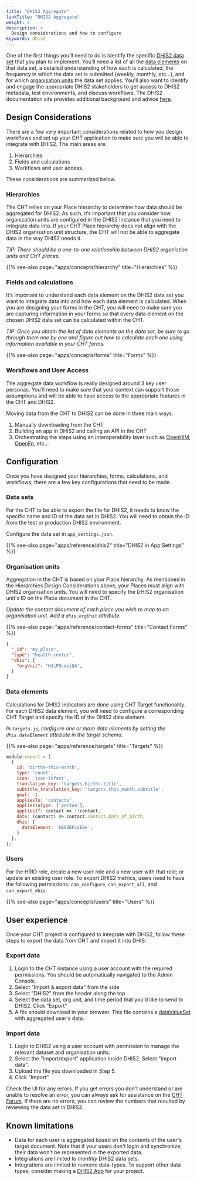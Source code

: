 ```yaml
---
title: "DHIS2 Aggregate"
linkTitle: "DHIS2 Aggregate"
weight: 2
description: >
  Design considerations and how to configure
keywords: dhis2 
---
```


One of the first things you’ll need to do is identify the specific [DHIS2 data set](https://docs.dhis2.org/2.34/en/dhis2_implementation_guide/data-sets-and-forms.html#what-is-a-data-set) that you plan to implement. You’ll need a list of all the [data elements](https://docs.dhis2.org/2.34/en/dhis2_implementation_guide/data-elements-and-custom-dimensions.html#data-elements) on that data set, a detailed understanding of how each is calculated, the frequency in which the data set is submitted (weekly, monthly, etc…), and for which [organisation units](https://docs.dhis2.org/2.34/en/dhis2_implementation_guide/organisation-units.html) the data set applies. You’ll also want to identify and engage the appropriate DHIS2 stakeholders to get access to DHIS2 metadata, test environments, and discuss workflows. The DHIS2 documentation site provides additional background and advice [here](https://docs.dhis2.org/2.34/en/dhis2_implementation_guide/integration-concepts.html#integration-concepts).

## Design Considerations

There are a few very important considerations related to how you design workflows and set up your CHT application to make sure you will be able to integrate with DHIS2. The main areas are:

1. Hierarchies
2. Fields and calculations
3. Workflows and user access. 

These considerations are summarized below.

### Hierarchies

The CHT relies on your Place hierarchy to determine how data should be aggregated for DHIS2. As such, it’s important that you consider how organization units are configured in the DHIS2 instance that you need to integrate data into. If your CHT Place hierarchy does not align with the DHIS2 organisation unit structure, the CHT will not be able to aggregate data in the way DHIS2 needs it.

*TIP: There should be a one-to-one relationship between DHIS2 organistion units and CHT places.*

{{% see-also page="apps/concepts/hierarchy" title="Hierarchies" %}}


### Fields and calculations

It’s important to understand each data element on the DHIS2 data set you want to integrate data into and how each data element is calculated. When you are designing your forms in the CHT, you will need to make sure you are capturing information in your forms so that every data element on the chosen DHIS2 data set can be calculated within the CHT.

*TIP: Once you obtain the list of data elements on the data set, be sure to go through them one by one and figure out how to calculate each one using information available in your CHT forms.*

{{% see-also page="apps/concepts/forms" title="Forms" %}}

### Workflows and User Access

The aggregate data workflow is really designed around 3 key user personas. You’ll need to make sure that your context can support those assumptions and will be able to have access to the appropriate features in the CHT and DHIS2. 

Moving data from the CHT to DHIS2 can be done in three main ways.

1. Manually downloading from the CHT
2. Building an app in DHIS2 and calling an API in the CHT
3. Orchestrating the steps using an interoperability layer such as [OpenHIM](http://openhim.org/), [OpenFn](https://www.openfn.org/), etc...


## Configuration

Once you have designed your hierarchies, forms, calculations, and workflows, there are a few key configurations that need to be made.

### Data sets

For the CHT to be able to export the file for DHIS2, it needs to know the specific name and ID of the data set in DHIS2. You will need to obtain the ID from the test or production DHIS2 environment.

Configure the data set in `app_settings.json`.

{{% see-also page="apps/reference/dhis2" title="DHIS2 in App Settings" %}}

### Organisation units

Aggregation in the CHT is based on your Place hierarchy. As mentioned in the Hierarchies Design Considerations above, your Places must align with DHIS2 organisation units. You will need to specify the DHIS2 organisation unit's ID on the Place document in the CHT.

*Update the contact document of each place you wish to map to an organisation unit. Add a `dhis.orgUnit` attribute.*

{{% see-also page="apps/reference/contact-forms" title="Contact Forms" %}}

```json
{
  "_id": "my_place",
  "type": "health_center",
  "dhis": {
    "orgUnit": "HJiPOcmziQA",
  }
}
```

### Data elements

Calculations for DHIS2 indicators are done using CHT Target functionality. For each DHIS2 data element, you will need to configure a corresponding CHT Target and specify the ID of the DHIS2 data element.

*In `targets.js`, configure one or more data elements by setting the `dhis.dataElement` attribute in the target schema.*

{{% see-also page="apps/reference/targets" title="Targets" %}}

```javascript
module.export = [
  {
    id: 'births-this-month',
    type: 'count',
    icon: 'icon-infant',
    translation_key: 'targets.births.title',
    subtitle_translation_key: 'targets.this_month.subtitle',
    goal: -1,
    appliesTo: 'contacts',
    appliesToType: ['person'],
    appliesIf: contact => !!contact,
    date: (contact) => contact.contact.date_of_birth,
    dhis: {
      dataElement: 'kB0ZBFisE0e',
    }
  },
];
```

### Users

For the HRIO role, create a new user role and a new user with that role; or update an existing user role. To export DHIS2 metrics, users need to have the following permissions: `can_configure`, `can_export_all`, and `can_export_dhis`.

{{% see-also page="apps/concepts/users" title="Users" %}}

## User experience

Once your CHT project is configured to integrate with DHIS2, follow these steps to export the data from CHT and import it into DHIS:

### Export data

1. Login to the CHT instance using a user account with the required permissions. You should be automatically navigated to the Admin Console.
2. Select "Import & export data" from the side
3. Select "DHIS2" from the header along the top
4. Select the data set, org unit, and time period that you'd like to send to DHIS2. Click "Export"
5. A file should download in your browser. This file contains a [dataValueSet](https://docs.dhis2.org/master/en/developer/html/webapi_data_values.html) with aggregated user's data.

### Import data

1. Login to DHIS2 using a user account with permission to manage the relevant dataset and organisation units.
2. Select the "import/export" application inside DHIS2. Select "import data".
3. Upload the file you downloaded in Step 5.
4. Click "Import"

Check the UI for any errors. If you get errors you don't understand or are unable to resolve an error, you can always ask for assistance on the [CHT Forum](https://forum.communityhealthtoolkit.org/c/support/18). If there are no errors, you can review the numbers that resulted by reviewing the data set in DHIS2.

## Known limitations

* Data for each user is aggregated based on the contents of the user's target document. Note that if your users don't login and synchronize, their data won't be represented in the exported data.
* Integrations are limited to _monthly_ DHIS2 data sets.
* Integrations are limited to numeric data-types. To support other data types, consider making a [DHIS2 App](https://docs.dhis2.org/master/en/developer/html/apps_creating_apps.html) for your project.
